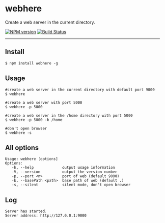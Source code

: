 # webhere

Create a web server in the current directory. 

[![NPM version](https://img.shields.io/npm/v/webhere.svg?style=flat)](https://npmjs.org/package/webhere)
[![Build Status](https://travis-ci.org/smallyard/webhere.svg?branch=master)](https://travis-ci.org/smallyard/webhere)

---

## Install

```
$ npm install webhere -g 
```

## Usage
```shell
#create a web server in the current directory with default port 9000
$ webhere
```

```shell
#create a web server with port 5000
$ webhere -p 5000
```

```shell
#create a web server in the /home directory with port 5000
$ webhere -p 5000 -b /home
```

```shell
#don't open browser
$ webhere -s
```

## All options
```
Usage: webhere [options]
Options:
   -h, --help             output usage information
   -V, --version          output the version number
   -p, --port <n>         port of web (default 9000)
   -b, --basePath <path>  base path of web (default .)
   -s, --silent           silent mode, don't open browser
```

## Log
```
Server has started.
Server address: http://127.0.0.1:9000
```

